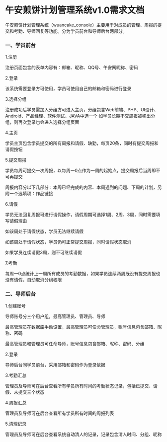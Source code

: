 # 午安煎饼计划管理系统v1.0需求文档
午安煎饼计划管理系统（wuancake_console）主要用于对成员的管理、周报的提交和考勤、导师回复等功能。分为学员前台和导师后台两部分。
### 一、学员前台

1.注册

注册页面包含的表单内容有：邮箱、昵称、QQ号、午安网昵称、密码

2.登录

该系统需要登录方可使用，学员可使用自己的邮箱和密码进行登录

3.选择分组

注册成功后学员需加入分组方可进入主页，分组包含Web前端、PHP、UI设计、Android、产品经理、软件测试、JAVA中选一个
如学员长期不交周报被移出分组，则再次登录也会进入选择分组页面

4.主页

学员主页包含学员提交的所有周报和请假、缺勤，每页20条，同时有提交周报和请假按钮

5.提交周报

学员每周可提交一次周报，以每周一0点作为一周的起始点，提交周报后当周即不可再提交

周报内容分以下几部分：本周已经完成的内容、本周遇到的问题、下周的计划，另附一个选填项：作品链接

6.请假

学员无法回复周报可进行请假操作，请假周期可选择1周、2周、3周，同时需要填写请假理由

如该周处于请假状态，学员无法继续请假

如该周处于请假状态，学员仍可正常提交周报，同时请假状态取消

如果学员连续请假3周，则不可继续请假

7.考勤

每周一0点统计上一周所有成员的考勤数据，如果学员连续两周既没有提交周报也没有请假，自动取消分组权限

### 二、导师后台

1.创建账号

导师账号分三个用户组，最高管理员、管理员、导师

最高管理员在数据库手动设置，最高管理员可任命管理员，账号信息包含邮箱、昵称、密码

最高管理员和管理员可任命导师，账号信息包含邮箱、昵称、密码、分组

2.登录

导师后台同学员前台，采用邮箱和密码作为登录依据

3.考勤汇总

管理员及导师可在后台查看所有学员所有时间的考勤状态记录，包括已提交、请假、未提交三个状态

4.周报汇总

管理员及导师可在后台查看所有学员所有时间的周报列表

5.清理记录

管理员及导师可在后台查看系统自动清人的记录，记录包含清人时间、分组、昵称

